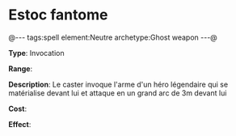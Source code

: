 # Estoc fantome

@---
tags:spell
element:Neutre
archetype:Ghost weapon
---@

**Type**:
Invocation

**Range**:

**Description**:
Le caster invoque l'arme d'un héro légendaire qui se matérialise devant lui et attaque en un grand arc de 3m devant lui

**Cost**:

**Effect**:
